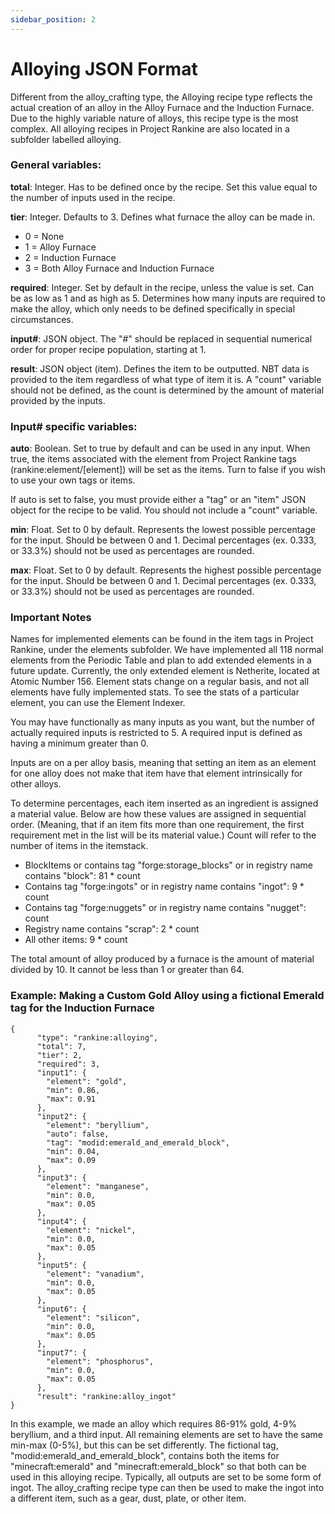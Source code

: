 ```yaml
---
sidebar_position: 2
---
```


# Alloying JSON Format

Different from the alloy_crafting type, the Alloying recipe type reflects the actual creation of an alloy in the Alloy Furnace and the Induction Furnace. Due to the highly variable nature of alloys, this recipe type is the most complex. All alloying recipes in Project Rankine are also located in a subfolder labelled alloying.

### General variables:

**total**: Integer. Has to be defined once by the recipe. Set this value equal to the number of inputs used in the recipe.

**tier**: Integer. Defaults to 3. Defines what furnace the alloy can be made in.
* 0 = None
* 1 = Alloy Furnace
* 2 = Induction Furnace
* 3 = Both Alloy Furnace and Induction Furnace

**required**: Integer. Set by default in the recipe, unless the value is set. Can be as low as 1 and as high as 5. Determines how many inputs are required to make the alloy, which only needs to be defined specifically in special circumstances.

**input#**: JSON object. The "#" should be replaced in sequential numerical order for proper recipe population, starting at 1.  

**result**: JSON object (item). Defines the item to be outputted. NBT data is provided to the item regardless of what type of item it is. A "count" variable should not be defined, as the count is determined by the amount of material provided by the inputs. 

### Input# specific variables:

**auto**: Boolean. Set to true by default and can be used in any input. When true, the items associated with the element from Project Rankine tags (rankine:element/[element]) will be set as the items. Turn to false if you wish to use your own tags or items.

If auto is set to false, you must provide either a "tag" or an "item" JSON object for the recipe to be valid. You should not include a "count" variable.

**min**: Float. Set to 0 by default. Represents the lowest possible percentage for the input. Should be between 0 and 1. Decimal percentages (ex. 0.333, or 33.3%) should not be used as percentages are rounded.

**max**: Float. Set to 0 by default. Represents the highest possible percentage for the input. Should be between 0 and 1. Decimal percentages (ex. 0.333, or 33.3%) should not be used as percentages are rounded.

### Important Notes

Names for implemented elements can be found in the item tags in Project Rankine, under the elements subfolder. We have implemented all 118 normal elements from the Periodic Table and plan to add extended elements in a future update. Currently, the only extended element is Netherite, located at Atomic Number 156. Element stats change on a regular basis, and not all elements have fully implemented stats. To see the stats of a particular element, you can use the Element Indexer.

You may have functionally as many inputs as you want, but the number of actually required inputs is restricted to 5. A required input is defined as having a minimum greater than 0.

Inputs are on a per alloy basis, meaning that setting an item as an element for one alloy does not make that item have that element intrinsically for other alloys.

To determine percentages, each item inserted as an ingredient is assigned a material value. Below are how these values are assigned in sequential order. (Meaning, that if an item fits more than one requirement, the first requirement met in the list will be its material value.) 
Count will refer to the number of items in the itemstack.
* BlockItems or contains tag "forge:storage_blocks" or in registry name contains "block": 81 * count
* Contains tag "forge:ingots" or in registry name contains "ingot": 9 * count
* Contains tag "forge:nuggets" or in registry name contains "nugget": count
* Registry name contains "scrap": 2 * count
* All other items: 9 * count

The total amount of alloy produced by a furnace is the amount of material divided by 10. It cannot be less than 1 or greater than 64.

### Example: Making a Custom Gold Alloy using a fictional Emerald tag for the Induction Furnace
```
{
	  "type": "rankine:alloying",
	  "total": 7,
	  "tier": 2,
	  "required": 3,
	  "input1": {
		"element": "gold",
		"min": 0.86,
		"max": 0.91
	  },
	  "input2": {
		"element": "beryllium",
		"auto": false,
		"tag": "modid:emerald_and_emerald_block",
		"min": 0.04,
		"max": 0.09
	  },
	  "input3": {
		"element": "manganese",
		"min": 0.0,
		"max": 0.05
	  },
	  "input4": {
		"element": "nickel",
		"min": 0.0,
		"max": 0.05
	  },
	  "input5": {
		"element": "vanadium",
		"min": 0.0,
		"max": 0.05
	  },
	  "input6": {
		"element": "silicon",
		"min": 0.0,
		"max": 0.05
	  },
	  "input7": {
		"element": "phosphorus",
		"min": 0.0,
		"max": 0.05
	  },
	  "result": "rankine:alloy_ingot"
}
```

In this example, we made an alloy which requires 86-91% gold, 4-9% beryllium, and a third input. All remaining elements are set to have the same min-max (0-5%), but this can be set differently. 
The fictional tag, "modid:emerald_and_emerald_block", contains both the items for "minecraft:emerald" and "minecraft:emerald_block" so that both can be used in this alloying recipe. Typically, all outputs are set to be some form of ingot. The alloy_crafting recipe type can then be used to make the ingot into a different item, such as a gear, dust, plate, or other item.